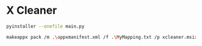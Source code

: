 # X Cleaner
```bash
pyinstaller --onefile main.py
```
```bash
makeappx pack /m .\appxmanifest.xml /f .\MyMapping.txt /p xcleaner.msix
```

